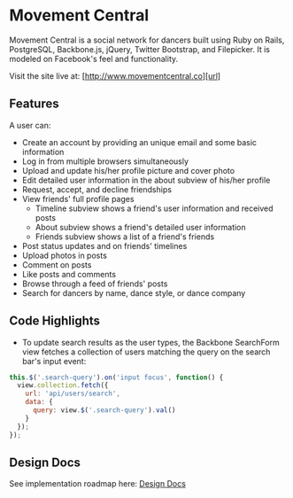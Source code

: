 # Movement Central

Movement Central is a social network for dancers built using Ruby on Rails, PostgreSQL, Backbone.js, jQuery, Twitter Bootstrap, and Filepicker. It is modeled on Facebook's feel and functionality.

Visit the site live at: [http://www.movementcentral.co][url]

[url]: http://www.movementcentral.co

## Features
A user can:

* Create an account by providing an unique email and some basic information
* Log in from multiple browsers simultaneously
* Upload and update his/her profile picture and cover photo
* Edit detailed user information in the about subview of his/her profile
* Request, accept, and decline friendships
* View friends' full profile pages
  * Timeline subview shows a friend's user information and received posts
  * About subview shows a friend's detailed user information
  * Friends subview shows a list of a friend's friends
* Post status updates and on friends' timelines
* Upload photos in posts
* Comment on posts
* Like posts and comments
* Browse through a feed of friends' posts
* Search for dancers by name, dance style, or dance company

## Code Highlights
* To update search results as the user types, the Backbone SearchForm view fetches a collection of users matching the query on the search bar's input event:
```javascript
this.$('.search-query').on('input focus', function() {
  view.collection.fetch({
    url: 'api/users/search',
    data: {
      query: view.$('.search-query').val()
    }
  });
});
```

## Design Docs

See implementation roadmap here: [Design Docs][design-docs]

[design-docs]: ./docs/design.md
